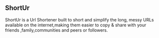 ## ShortUr

ShortUr is a Url Shortener built to short and simplify the long, messy URLs available on the internet,making them easier to copy & share with your friends ,family,communities and peers or followers.

